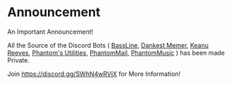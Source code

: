 # Announcement
An Important Announcement!


All the Source of the Discord Bots ( [BassLine](https://dsc.gg/phantom), [Dankest Memer](https://dsc.gg/phantom), [Keanu Reeves](https://dsc.gg/phantom), [Phantom's Utilities](https://dsc.gg/phantom), [PhantomMail](https://dsc.gg/phantom), [PhantomMusic](https://dsc.gg/phantom) ) has been made Private.

Join https://discord.gg/SWhN4wRVjX for More Information!
